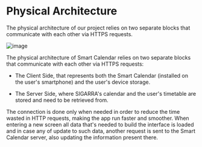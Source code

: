 # Physical Architecture

The physical architecture of our project relies on two separate blocks that communicate with each other via HTTPS requests.

![image](https://user-images.githubusercontent.com/93390807/162426228-39af72e9-8896-4e8a-b93e-e263c3732f18.png)

The physical architecture of Smart Calendar relies on two separate blocks that communicate with each other via HTTPS requests:

* The Client Side, that represents both the Smart Calendar (installed on the user's smartphone) and the user's device storage.

* The Server Side, where SIGARRA's calendar and the user's timetable are stored and need to be retrieved from.

The connection is done only when needed in order to reduce the time wasted in HTTP requests, making the app run faster and smoother.
When entering a new screen all data that's needed to build the interface is loaded and in case any of update to such data, another request is sent to the Smart Calendar server, also updating the information present there.
